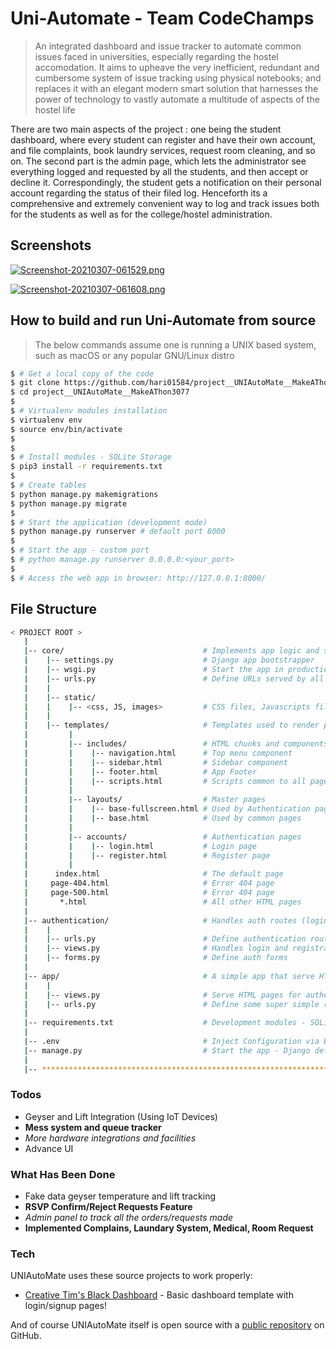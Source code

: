 # Uni-Automate - Team CodeChamps

> An integrated dashboard and issue tracker to automate common issues faced in universities, especially regarding the hostel accomodation. It aims to upheave the very inefficient, redundant and cumbersome system of issue tracking using physical notebooks; and replaces it with an elegant modern smart solution that harnesses the power of technology to vastly automate a multitude of aspects of the hostel life

There are two main aspects of the project : one being the student dashboard, where every student can register and have their own account, and file complaints, book laundry services, request room cleaning, and so on. The second part is the admin page, which lets the administrator see everything logged and requested by all the students, and then accept or decline it. Correspondingly, the student gets a notification on their personal account regarding the status of their filed log. Henceforth its a comprehensive and extremely convenient way to log and track issues both for the students as well as for the college/hostel administration.

## Screenshots 

[![Screenshot-20210307-061529.png](https://i.postimg.cc/3r1vY2dt/Screenshot-20210307-061529.png)](https://postimg.cc/grwJKXyh)

[![Screenshot-20210307-061608.png](https://i.postimg.cc/kXDBCzr5/Screenshot-20210307-061608.png)](https://postimg.cc/gnFYqM29)


## How to build and run Uni-Automate from source

> The below commands assume one is running a UNIX based system, such as macOS or any popular GNU/Linux distro

```bash
$ # Get a local copy of the code
$ git clone https://github.com/hari01584/project__UNIAutoMate__MakeAThon3077
$ cd project__UNIAutoMate__MakeAThon3077
$
$ # Virtualenv modules installation
$ virtualenv env
$ source env/bin/activate
$
$
$ # Install modules - SQLite Storage
$ pip3 install -r requirements.txt
$
$ # Create tables
$ python manage.py makemigrations
$ python manage.py migrate
$
$ # Start the application (development mode)
$ python manage.py runserver # default port 8000
$
$ # Start the app - custom port
$ # python manage.py runserver 0.0.0.0:<your_port>
$
$ # Access the web app in browser: http://127.0.0.1:8000/
```

## File Structure

```bash
< PROJECT ROOT >
   |
   |-- core/                               # Implements app logic and serve the static assets
   |    |-- settings.py                    # Django app bootstrapper
   |    |-- wsgi.py                        # Start the app in production
   |    |-- urls.py                        # Define URLs served by all apps/nodes
   |    |
   |    |-- static/
   |    |    |-- <css, JS, images>         # CSS files, Javascripts files
   |    |
   |    |-- templates/                     # Templates used to render pages
   |         |
   |         |-- includes/                 # HTML chunks and components
   |         |    |-- navigation.html      # Top menu component
   |         |    |-- sidebar.html         # Sidebar component
   |         |    |-- footer.html          # App Footer
   |         |    |-- scripts.html         # Scripts common to all pages
   |         |
   |         |-- layouts/                  # Master pages
   |         |    |-- base-fullscreen.html # Used by Authentication pages
   |         |    |-- base.html            # Used by common pages
   |         |
   |         |-- accounts/                 # Authentication pages
   |         |    |-- login.html           # Login page
   |         |    |-- register.html        # Register page
   |         |
   |      index.html                       # The default page
   |     page-404.html                     # Error 404 page
   |     page-500.html                     # Error 404 page
   |       *.html                          # All other HTML pages
   |
   |-- authentication/                     # Handles auth routes (login and register)
   |    |
   |    |-- urls.py                        # Define authentication routes  
   |    |-- views.py                       # Handles login and registration  
   |    |-- forms.py                       # Define auth forms  
   |
   |-- app/                                # A simple app that serve HTML files
   |    |
   |    |-- views.py                       # Serve HTML pages for authenticated users
   |    |-- urls.py                        # Define some super simple routes  
   |
   |-- requirements.txt                    # Development modules - SQLite storage
   |
   |-- .env                                # Inject Configuration via Environment
   |-- manage.py                           # Start the app - Django default start script
   |
   |-- ************************************************************************
```
### Todos

 - Geyser and Lift Integration (Using IoT Devices)
 - **Mess system and queue tracker**
 - *More hardware integrations and facilities*
 - Advance UI


### What Has Been Done

 - Fake data geyser temperature and lift tracking
 - **RSVP Confirm/Reject Requests Feature**
 - *Admin panel to track all the orders/requests made*
 - **Implemented Complains, Laundary System, Medical, Room Request**
 
 ### Tech

UNIAutoMate uses these source projects to work properly:

* [Creative Tim's Black Dashboard](https://github.com/creativetimofficial/black-dashboard) - Basic dashboard template with login/signup pages!

And of course UNIAutoMate itself is open source with a [public repository](https://github.com/hari01584/project__UNIAutoMate__MakeAThon3077) on GitHub.
